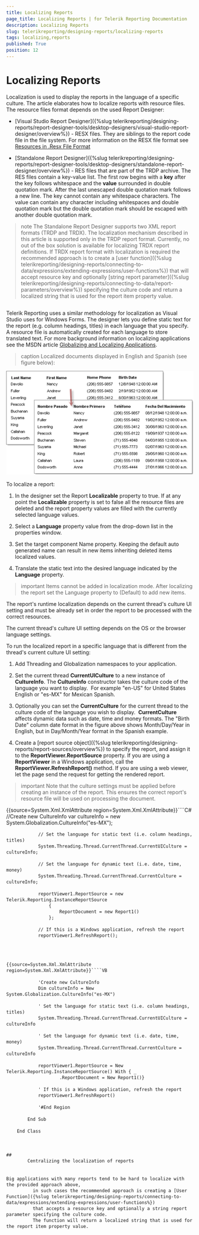 ```yaml
---
title: Localizing Reports
page_title: Localizing Reports | for Telerik Reporting Documentation
description: Localizing Reports
slug: telerikreporting/designing-reports/localizing-reports
tags: localizing,reports
published: True
position: 12
---
```


# Localizing Reports



Localization is used to display the reports in the language of a specific culture. 
        The article elaborates how to localize reports with resource files. 
        The resource files format depends on the used Report Designer:
      

* [Visual Studio Report Designer]({%slug telerikreporting/designing-reports/report-designer-tools/desktop-designers/visual-studio-report-designer/overview%}) 
            - RESX files. They are siblings to the report code file in the file system. For more information on the
            RESX file format see [Resources in .Resx File Format ](https://docs.microsoft.com/en-us/previous-versions/dotnet/netframework-3.0/ekyft91f(v=vs.85))

* [Standalone Report Designer]({%slug telerikreporting/designing-reports/report-designer-tools/desktop-designers/standalone-report-designer/overview%})
            - RES files that are part of the TRDP archive.
            The RES files contain a key-value list. The first row begins with a __key__ 
            after the key follows whitespace and the __value__ surrounded in
            double quotation mark. After the last unescaped double quotation mark follows a new line.
            The key cannot contain any whitespace characters.
            The value can contain any character including whitespaces and double quotation mark but the 
            double quotation mark should be escaped with another double quotation mark.
          

>note The Standalone Report Designer supports two XML report formats (TRDP and TRDX).              The localization mechanism described in this article is supported only in the TRDP report format.              Currently, no out of the box solution is available for localizing TRDX report definitions.              If TRDX report format with localization is required the recommended approach is to create a               [user function]({%slug telerikreporting/designing-reports/connecting-to-data/expressions/extending-expressions/user-functions%})              that will accept resource key and optionally               [string report parameter]({%slug telerikreporting/designing-reports/connecting-to-data/report-parameters/overview%})               specifying the culture code and return a localized string that is used              for the report item property value.            


## 

Telerik Reporting uses a similar methodology for localization as Visual Studio uses for Windows Forms.
          The designer lets you define static text for the report (e.g. column headings, titles) in each language that you specify.
          A resource file is automatically created for each language to store translated text. For more background information on
          localizing applications see the MSDN article
          [Globalizing and Localizing Applications](https://msdn.microsoft.com/en-us/library/1021kkz0.aspx).
        
>caption Localized documents displayed in English and Spanish (see figure below):

  
  ![](images/localize1.png)

To localize a report:

1. In the designer set the Report __Localizable__ property to true.
            If at any point the __Localizable__ property is set to false all the
              resource files are deleted and the report property values are filled with the currently selected
              language values.
            

1. Select a __Language__ property value from the drop-down list in the properties window.
            

1. Set the target component Name property. Keeping the default auto generated name can result in new items inheriting deleted items localized values.
            

1. Translate the static text into the desired language indicated by the __Language__ property.
            

>important Items cannot be added in localization mode. After localizing the report set the Language property to (Default) to add new items.          


The report's runtime localization depends on the current thread's culture UI setting
          and must be already set in order the report to be processed with the correct resources.
        

The current thread's culture UI setting depends on the OS or the browser language settings.
        

To run the localized report in a specific language that is different from the thread's current culture UI setting: 

1. Add Threading and Globalization namespaces to your application.

1. Set the current thread __CurrentUICulture__ to a new instance of 
              __CultureInfo__. The __CultureInfo__ constructor 
              takes the culture code of the language you want to display.  
              For example "en-US" for United States English or "es-MX" for Mexican Spanish.
            

1. Optionally you can set the __CurrentCulture__ for the current thread 
              to the culture code of the language you wish to display.  
              __CurrentCulture__ affects dynamic data such as date, time and money formats. 
              The "Birth Date" column date format in the figure above shows Month/Day/Year in English, 
              but in Day/Month/Year format in the Spanish example.
            

1. Create a [report source object]({%slug telerikreporting/designing-reports/report-sources/overview%}) 
              to specify the report, and assign it to the __ReportViewer.ReportSource__ 
              property.
            If you are using a __ReportViewer__ in a Windows application,
              call the __ReportViewer.RefreshReport()__ method.
              If you are using a web viewer, let the page send the request for getting the rendered report.
            

>important Note that the culture settings must be applied before creating an instance of the report.            This ensures the correct report's resource file will be used on processing the document.          


{{source=System.Xml.XmlAttribute region=System.Xml.XmlAttribute}}````C#
	            //Create new CultureInfo
	            var cultureInfo = new System.Globalization.CultureInfo("es-MX");
	
			    // Set the language for static text (i.e. column headings, titles)
			    System.Threading.Thread.CurrentThread.CurrentUICulture = cultureInfo;
	
			    // Set the language for dynamic text (i.e. date, time, money)
			    System.Threading.Thread.CurrentThread.CurrentCulture = cultureInfo; 
	
	            reportViewer1.ReportSource = new Telerik.Reporting.InstanceReportSource
	                {
	                    ReportDocument = new Report1()
	                };
	
			    // If this is a Windows application, refresh the report
			    reportViewer1.RefreshReport();
````



{{source=System.Xml.XmlAttribute region=System.Xml.XmlAttribute}}````VB
	
	        'Create new CultureInfo
	        Dim cultureInfo = New System.Globalization.CultureInfo("es-MX")
	
	        ' Set the language for static text (i.e. column headings, titles)
	        System.Threading.Thread.CurrentThread.CurrentUICulture = cultureInfo
	
	        ' Set the language for dynamic text (i.e. date, time, money)
	        System.Threading.Thread.CurrentThread.CurrentCulture = cultureInfo
	
	        reportViewer1.ReportSource = New Telerik.Reporting.InstanceReportSource() With { _
	                .ReportDocument = New Report1()}
	
	        ' If this is a Windows application, refresh the report
	        reportViewer1.RefreshReport()
	
	        '#End Region
	
	    End Sub
	
	End Class



## 
        Centralizing the localization of reports
      

Big applications with many reports tend to be hard to localize with the provided approach above,
          in such cases the recommended approach is creating a [User Function]({%slug telerikreporting/designing-reports/connecting-to-data/expressions/extending-expressions/user-functions%})
          that accepts a resource key and optionally a string report parameter specifying the culture code.
          The function will return a localized string that is used for the report item property value.
        
